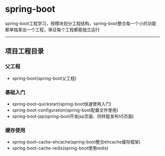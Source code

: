 # spring-boot
spring-boot工程学习，按模块划分工程结构，spring-boot整合每一个小的功能都单独拿出一个工程，保证每个工程都能独立运行

------

## 项目工程目录
### 父工程
* spring-boot(spring-boot父工程)

### 基础入门
* spring-boot-quickstart(spring-boot快速使用入门)
* spring-boot-configuration(spring-boot配置文件使用)
* spring-boot-jsp(spring-boot开发jsp页面、同样能发布h5页面)

### 缓存使用
* spring-boot-cache-ehcache(spring-boot整合ehcache缓存框架)
* spring-boot-cache-redis(spring-boot使用redis)
